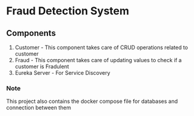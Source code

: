 # Fraud Detection System

## Components
1. Customer - This component takes care of CRUD operations related to customer
2. Fraud - This component takes care of updating values to check if a customer is Fradulent
3. Eureka Server - For Service Discovery

### Note
This project also contains the docker compose file for databases and connection between them
